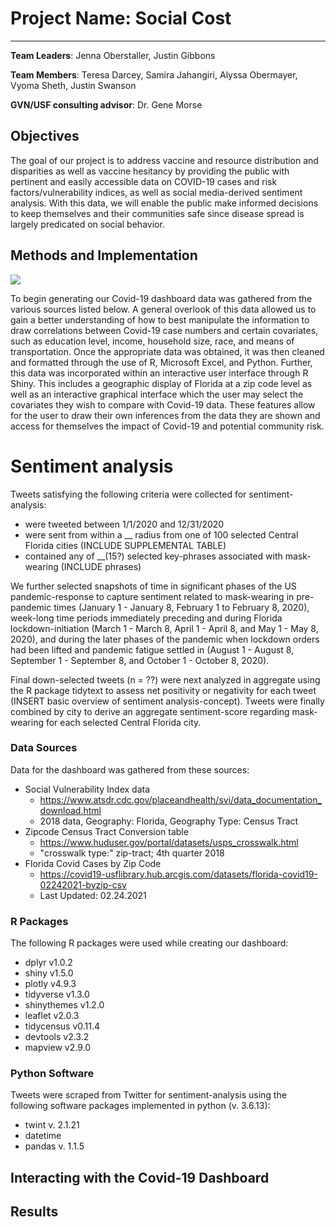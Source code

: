# Project Name: Social Cost
---
**Team Leaders**: Jenna Oberstaller, Justin Gibbons

**Team Members**:  Teresa Darcey, Samira Jahangiri, Alyssa Obermayer, Vyoma Sheth, Justin Swanson

**GVN/USF consulting advisor**: Dr. Gene Morse

## Objectives

The goal of our project is to address vaccine and resource distribution and disparities as well as vaccine hesitancy by providing the public with pertinent and easily accessible data on COVID-19 cases and risk factors/vulnerability indices, as well as social media-derived sentiment analysis. With this data, we will enable the public  make informed decisions to keep themselves and their communities safe since disease spread is largely predicated on social behavior. 

## Methods and Implementation

![](https://i.imgur.com/0HaQGtD.png)

To begin generating our Covid-19 dashboard data was gathered from the various sources listed below. A general overlook of this data allowed us to gain a better understanding of how to best manipulate the information to draw correlations between Covid-19 case numbers and certain covariates, such as education level, income, household size, race, and means of transportation. Once the appropriate data was obtained, it was then cleaned and formatted through the use of R, Microsoft Excel, and Python. Further, this data was incorporated within an interactive user interface through R Shiny. This includes a geographic display of Florida at a zip code level as well as an interactive graphical interface which the user may select the covariates they wish to compare with Covid-19 data. These features allow for the user to draw their own inferences from the data they are shown and access for themselves the impact of Covid-19 and potential community risk.

# Sentiment analysis
Tweets satisfying the following criteria were collected for sentiment-analysis:
  - were tweeted between 1/1/2020 and 12/31/2020
  - were sent from within a __ radius from one of 100 selected Central Florida cities (INCLUDE SUPPLEMENTAL TABLE)
  - contained any of __(15?) selected key-phrases associated with mask-wearing (INCLUDE phrases)

We further selected snapshots of time in significant phases of the US pandemic-response to capture sentiment related to mask-wearing in pre-pandemic times (January 1 - January 8, February 1 to February 8, 2020), week-long time periods immediately preceding and during Florida lockdown-initiation (March 1 - March 8, April 1 - April 8, and May 1 - May 8, 2020), and during the later phases of the pandemic when lockdown orders had been lifted and pandemic fatigue settled in (August 1 - August 8, September 1 - September 8, and October 1 - October 8, 2020). 

Final down-selected tweets (n = ??) were next analyzed in aggregate using the R package tidytext to assess net positivity or negativity for each tweet (INSERT basic overview of sentiment analysis-concept). Tweets were finally combined by city to derive an aggregate sentiment-score regarding mask-wearing for each selected Central Florida city. 

### Data Sources

Data for the dashboard was gathered from these sources:

- Social Vulnerability Index data
  - https://www.atsdr.cdc.gov/placeandhealth/svi/data_documentation_download.html
  - 2018 data, Geography: Florida, Geography Type: Census Tract
- Zipcode Census Tract Conversion table
  - https://www.huduser.gov/portal/datasets/usps_crosswalk.html
  - "crosswalk type:" zip-tract; 4th quarter 2018
- Florida Covid Cases by Zip Code
  - https://covid19-usflibrary.hub.arcgis.com/datasets/florida-covid19-02242021-byzip-csv
  - Last Updated: 02.24.2021

  
### R Packages

The following R packages were used while creating our dashboard:

- dplyr v1.0.2
- shiny v1.5.0
- plotly v4.9.3
- tidyverse v1.3.0
- shinythemes v1.2.0
- leaflet v2.0.3
- tidycensus v0.11.4
- devtools v2.3.2
- mapview v2.9.0

### Python Software

Tweets were scraped from Twitter for sentiment-analysis using the following software packages implemented in python (v. 3.6.13):

- twint v. 2.1.21
- datetime
- pandas v. 1.1.5

## Interacting with the Covid-19 Dashboard



## Results 

